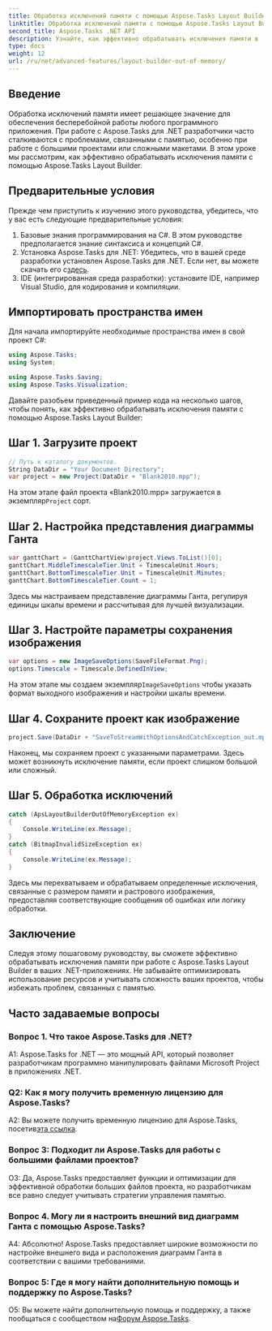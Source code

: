 ```yaml
---
title: Обработка исключений памяти с помощью Aspose.Tasks Layout Builder
linktitle: Обработка исключений памяти с помощью Aspose.Tasks Layout Builder
second_title: Aspose.Tasks .NET API
description: Узнайте, как эффективно обрабатывать исключения памяти в .NET с помощью Aspose.Tasks Layout Builder. Пошаговое руководство с примерами кода.
type: docs
weight: 12
url: /ru/net/advanced-features/layout-builder-out-of-memory/
---
```

## Введение

Обработка исключений памяти имеет решающее значение для обеспечения бесперебойной работы любого программного приложения. При работе с Aspose.Tasks для .NET разработчики часто сталкиваются с проблемами, связанными с памятью, особенно при работе с большими проектами или сложными макетами. В этом уроке мы рассмотрим, как эффективно обрабатывать исключения памяти с помощью Aspose.Tasks Layout Builder.

## Предварительные условия

Прежде чем приступить к изучению этого руководства, убедитесь, что у вас есть следующие предварительные условия:

1. Базовые знания программирования на C#. В этом руководстве предполагается знание синтаксиса и концепций C#.
2.  Установка Aspose.Tasks для .NET: Убедитесь, что в вашей среде разработки установлен Aspose.Tasks для .NET. Если нет, вы можете скачать его с[здесь](https://releases.aspose.com/tasks/net/).
3. IDE (интегрированная среда разработки): установите IDE, например Visual Studio, для кодирования и компиляции.

## Импортировать пространства имен

Для начала импортируйте необходимые пространства имен в свой проект C#:

```csharp
using Aspose.Tasks;
using System;

using Aspose.Tasks.Saving;
using Aspose.Tasks.Visualization;

```

Давайте разобьем приведенный пример кода на несколько шагов, чтобы понять, как эффективно обрабатывать исключения памяти с помощью Aspose.Tasks Layout Builder:

## Шаг 1. Загрузите проект

```csharp
// Путь к каталогу документов.
String DataDir = "Your Document Directory";
var project = new Project(DataDir + "Blank2010.mpp");
```

 На этом этапе файл проекта «Blank2010.mpp» загружается в экземпляр`Project` сорт.

## Шаг 2. Настройка представления диаграммы Ганта

```csharp
var ganttChart = (GanttChartView)project.Views.ToList()[0];
ganttChart.MiddleTimescaleTier.Unit = TimescaleUnit.Hours;
ganttChart.BottomTimescaleTier.Unit = TimescaleUnit.Minutes;
ganttChart.BottomTimescaleTier.Count = 1;
```

Здесь мы настраиваем представление диаграммы Ганта, регулируя единицы шкалы времени и рассчитывая для лучшей визуализации.

## Шаг 3. Настройте параметры сохранения изображения

```csharp
var options = new ImageSaveOptions(SaveFileFormat.Png);
options.Timescale = Timescale.DefinedInView;
```

 На этом этапе мы создаем экземпляр`ImageSaveOptions` чтобы указать формат выходного изображения и настройки шкалы времени.

## Шаг 4. Сохраните проект как изображение

```csharp
project.Save(DataDir + "SaveToStreamWithOptionsAndCatchException_out.mpp", options);
```

Наконец, мы сохраняем проект с указанными параметрами. Здесь может возникнуть исключение памяти, если проект слишком большой или сложный.

## Шаг 5. Обработка исключений

```csharp
catch (ApsLayoutBuilderOutOfMemoryException ex)
{
    Console.WriteLine(ex.Message);
}
catch (BitmapInvalidSizeException ex)
{
    Console.WriteLine(ex.Message);
}
```

Здесь мы перехватываем и обрабатываем определенные исключения, связанные с размером памяти и растрового изображения, предоставляя соответствующие сообщения об ошибках или логику обработки.

## Заключение

Следуя этому пошаговому руководству, вы сможете эффективно обрабатывать исключения памяти при работе с Aspose.Tasks Layout Builder в ваших .NET-приложениях. Не забывайте оптимизировать использование ресурсов и учитывать сложность ваших проектов, чтобы избежать проблем, связанных с памятью.

## Часто задаваемые вопросы

### Вопрос 1. Что такое Aspose.Tasks для .NET?

A1: Aspose.Tasks for .NET — это мощный API, который позволяет разработчикам программно манипулировать файлами Microsoft Project в приложениях .NET.

### Q2: Как я могу получить временную лицензию для Aspose.Tasks?

 A2: Вы можете получить временную лицензию для Aspose.Tasks, посетив[эта ссылка](https://purchase.aspose.com/temporary-license/).

### Вопрос 3: Подходит ли Aspose.Tasks для работы с большими файлами проектов?

О3: Да, Aspose.Tasks предоставляет функции и оптимизации для эффективной обработки больших файлов проекта, но разработчикам все равно следует учитывать стратегии управления памятью.

### Вопрос 4. Могу ли я настроить внешний вид диаграмм Ганта с помощью Aspose.Tasks?

А4: Абсолютно! Aspose.Tasks предоставляет широкие возможности по настройке внешнего вида и расположения диаграмм Ганта в соответствии с вашими требованиями.

### Вопрос 5: Где я могу найти дополнительную помощь и поддержку по Aspose.Tasks?

 О5: Вы можете найти дополнительную помощь и поддержку, а также пообщаться с сообществом на[Форум Aspose.Tasks](https://forum.aspose.com/c/tasks/15).